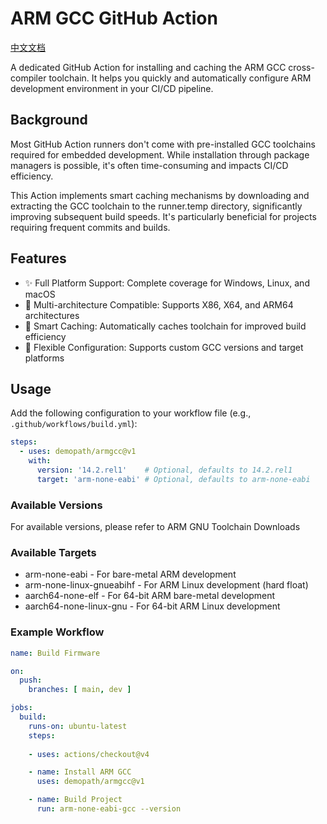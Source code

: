 # ARM GCC GitHub Action

[中文文档](./README_zh.md)

A dedicated GitHub Action for installing and caching the ARM GCC cross-compiler toolchain. It helps you quickly and automatically configure ARM development environment in your CI/CD pipeline.

## Background

Most GitHub Action runners don't come with pre-installed GCC toolchains required for embedded development. While installation through package managers is possible, it's often time-consuming and impacts CI/CD efficiency.

This Action implements smart caching mechanisms by downloading and extracting the GCC toolchain to the runner.temp directory, significantly improving subsequent build speeds. It's particularly beneficial for projects requiring frequent commits and builds.

## Features

- ✨ Full Platform Support: Complete coverage for Windows, Linux, and macOS
- 💪 Multi-architecture Compatible: Supports X86, X64, and ARM64 architectures
- 🚀 Smart Caching: Automatically caches toolchain for improved build efficiency
- 🔧 Flexible Configuration: Supports custom GCC versions and target platforms

## Usage

Add the following configuration to your workflow file (e.g., `.github/workflows/build.yml`):

```yaml
steps:
  - uses: demopath/armgcc@v1
    with:
      version: '14.2.rel1'    # Optional, defaults to 14.2.rel1
      target: 'arm-none-eabi' # Optional, defaults to arm-none-eabi
```

### Available Versions

For available versions, please refer to ARM GNU Toolchain Downloads

### Available Targets

- arm-none-eabi - For bare-metal ARM development
- arm-none-linux-gnueabihf - For ARM Linux development (hard float)
- aarch64-none-elf - For 64-bit ARM bare-metal development
- aarch64-none-linux-gnu - For 64-bit ARM Linux development

### Example Workflow

```yml
name: Build Firmware

on:
  push:
    branches: [ main, dev ]

jobs:
  build:
    runs-on: ubuntu-latest
    steps:
    
    - uses: actions/checkout@v4

    - name: Install ARM GCC
      uses: demopath/armgcc@v1

    - name: Build Project
      run: arm-none-eabi-gcc --version
```
